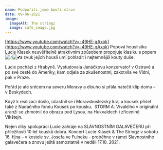```yaml
---
name: Podpořili jsme bouři strun
date: 09-06-2021
image:
  imageAlt: The stringz
  image: safe_image.jpg
---
```


[https://www.youtube.com/watch?v=-49HE-gAxok](https://www.youtube.com/watch?v=-49HE-gAxok)
Popová houslistka Lucie Klasek neuvěřitelně atraktivním způsobem propojuje klasiku s popem ![🎶](https://lh4.googleusercontent.com/0Y90BHpWNnirQs4p5pjDbUBQwV3ibrM2d-6uwE4Nm4JU9ZXKTDzTbWXxbIsyxy599Afilf7FW8qmWw_TlPfk0vxbLiiL8sBMgJRmiGfjv4XMLzFZCMUD6OfrG2KsgQWUP2uISII)![💕](https://lh3.googleusercontent.com/iznUhUj91KSdBh7ZnWiyaLPacObRNvVVf4Wdjsko5U1UX5fO1512S5MkWmztw1EVIleEPspCchx37uGUVjhzo4MXgl_SeoQJHJLkQ5DOHaGlh0pddj5qIujg_YQ3evLEpKfZp7Q)a zvuk jejích houslí umí pohladit i nejtemnější kouty duše. 

Lucie pochází z Hrabyně. Vystudovala Janáčkovu konzervatoř v Ostravě a po své cestě do Ameriky, kam odjela za zkušenostmi, zakotvila ve Vídni, pak v Praze. 

Pořád je ale srdcem na severu Moravy a dlouho si přála natočit klip doma – v Beskydech. 

Když k realizaci došlo, účastnil se i Moravskoslezský kraj a kousek přišel také z Nadačního fondu Kousek po kousku.  STORM A. Vivaldiho v originální aranži se zhmotnil do obrazu pod Lysou, na Hukvaldech i zřícenině Vikštejn. 

Nejen díky spolupráci Lucie zahraje na SLAVNOSTNÍM GALAVEČERU při příležitosti 10 let kousků dobra. Koncert Lucie Klasek & The Stringz v sobotu 16. října – v kostele sv. Josefa ve Fulneku - proběhne v rámci Slavnostního galavečera a znovu ještě samostatně v neděli 17.10. 2021. 